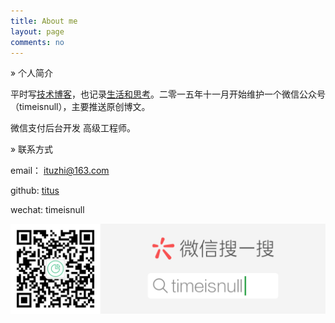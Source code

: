 ```yaml
---
title: About me
layout: page
comments: no
---
```


» 个人简介

平时写[技术博客](http://fuzhii.com)，也记录[生活和思考](http://blog.fuzhii.com)。二零一五年十一月开始维护一个微信公众号（timeisnull），主要推送原创博文。 

微信支付后台开发 高级工程师。

» 联系方式

email： ituzhi@163.com

github: [titus](https://github.com/huangtuzhi)

wechat: timeisnull

![wechat](/assets/images/timeisnull.png)
